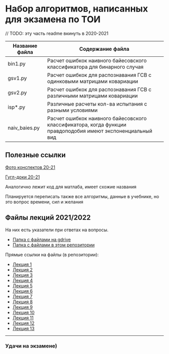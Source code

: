 # Набор алгоритмов, написанных для экзамена по ТОИ

// TODO: эту часть readme вкинуть в 2020-2021

Название файла  | Содержание файла
----------------|----------------------
bin1.py         | Расчет ошибкок наивного байесовского классификатора для бинарного случая
gsv1.py         | Расчет ошибкок для распознавания ГСВ с одинковыми матрицами ковариации
gsv2.py         | Расчет ошибкок для распознавания ГСВ с различными матрицами ковариации
isp*.py         | Различные расчеты кол-ва испытания с разными условиями
naiv_baies.py   | Расчет ошибкок наивного байесовского классификатора, когда функции правдоподобия имеют экспоненциальный вид

## Полезные ссылки

[Фото конспектов 20-21](https://drive.google.com/drive/u/1/folders/1MECD9fwBNQOd4RBfq2zpWCT2B-zwNtE3)

[Гугл-доки 20-21](https://drive.google.com/drive/folders/1K7roIWl6hbT_joNYRmzVOfr1X-070imZ)

Аналогично лежит код для матлаба, имеет схожие названия

Планируется переписать также все алгоритмы, данные в учебнике, но это вопрос времени, сил и желания

## Файлы лекций 2021/2022

На них есть указатели при ответах на вопросы.

* [Папка с файлами на gdrive](https://drive.google.com/drive/folders/1ff2OqMCOGJh1EKiN1uDRwmFFmIuZXpZv?usp=sharing) 
* [Папка с файлами в этом репозитории](2021-2022/лекции%20с%20мудла)

Прямые ссылки на файлы (в репозитории):

* [Лекция 1](2021-2022/лекции%20с%20мудла/v1(с%202020%20года).pdf)
* [Лекция 2](2021-2022/лекции%20с%20мудла/v2.pdf)
* [Лекция 3](2021-2022/лекции%20с%20мудла/v3.pdf)
* [Лекция 4](2021-2022/лекции%20с%20мудла/v4.pdf)
* [Лекция 5](2021-2022/лекции%20с%20мудла/v5.pdf)
* [Лекция 6](2021-2022/лекции%20с%20мудла/v6.pdf)
* [Лекция 7](2021-2022/лекции%20с%20мудла/v7.pdf)
* [Лекция 8](2021-2022/лекции%20с%20мудла/v8.pdf)
* [Лекция 9](2021-2022/лекции%20с%20мудла/v9.pdf)
* [Лекция 10](2021-2022/лекции%20с%20мудла/v10.pdf)
* [Лекция 11](2021-2022/лекции%20с%20мудла/v11.pdf)
* [Лекция 12](2021-2022/лекции%20с%20мудла/v12.pdf)
* [Лекция 13](2021-2022/лекции%20с%20мудла/v13.pdf)

___

### Удачи на экзамене)
